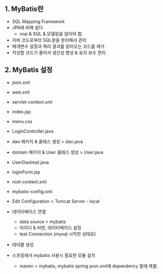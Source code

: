 ## 1. MyBatis란
- SQL Mapping Framework
- JPA에 비해 쉽다
    - oop & SQL & 모델링을 알아야 함. 
- 자바 코드로부터 SQL문을 분리해서 관리
- 매개변수 설정과 쿼리 결과를 읽어오는 코드를 제거
- 작성할 코드가 줄어서 생산성 향상 & 유지 보수 편리

## 2. MyBatis 설정
- pom.xml
- web.xml
- servlet-context.xml
- index.jsp
- menu.css

- LoginController.java
- dao 패키지 & 클래스 생성 > dao.java
- domain 패키지 & User 클래스 생성 > User.java
- UserDaoImpl.java
- loginForm.jsp
- root-context.xml
- mybatis-config.xml

- Edit Configuration > Tomcat Server - local
- 데이터베이스 연결
    - data source > mybatis 
    - 아이디 & 비번, 데이터베이스 설정
    - test Connection (mysql 시작한 상태로)
- 테이블 생성
- 스프링에서 mybatis 사용시 필요한 모듈 설치
    - maven > mybatis, mybatis spring pom.xml에 dependency 밑에 복붙.